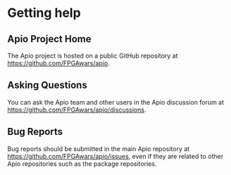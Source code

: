 # Getting help

## Apio Project Home

The Apio project is hosted on a public GitHub repository at <https://github.com/FPGAwars/apio>.

## Asking Questions

You can ask the Apio team and other users in the Apio discussion forum at <https://github.com/FPGAwars/apio/discussions>.

## Bug Reports

Bug reports should be submitted in the main Apio repository at <https://github.com/FPGAwars/apio/issues>, even if they are related to other Apio repositories such as the package repositories.
